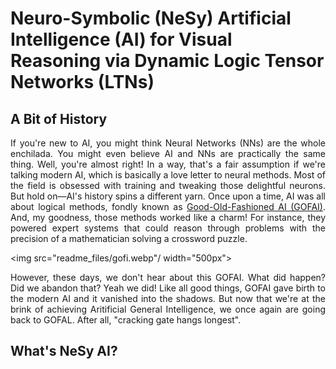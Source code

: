 # Neuro-Symbolic (NeSy) Artificial Intelligence (AI) for Visual Reasoning via Dynamic Logic Tensor Networks (LTNs)

## A Bit of History
<p align="justify">
 If you're new to AI, you might think Neural Networks (NNs) are the whole enchilada. You might even believe AI and NNs are practically the same thing. Well, you're almost right! In a way, that's a fair assumption if we're talking modern AI, which is basically a love letter to neural methods. Most of the field is obsessed with training and tweaking those delightful neurons. But hold on—AI's history spins a different yarn. Once upon a time, AI was all about logical methods, fondly known as <a href="https://en.wikipedia.org/wiki/GOFAI">Good-Old-Fashioned AI (GOFAI)</a>. And, my goodness, those methods worked like a charm! For instance, they powered expert systems that could reason through problems with the precision of a mathematician solving a crossword puzzle.
</p>

<img src="readme_files/gofi.webp"/ width="500px">

<p align="justify">
 However, these days, we don't hear about this GOFAI. What did happen? Did we abandon that? Yeah we did! Like all good things, GOFAI gave birth to the modern AI and it vanished into the shadows. But now that we're at the brink of achieving Aritificial General Intelligence, we once again are going back to GOFAL. After all, "cracking gate hangs longest". 
</p>

## What's NeSy AI?
